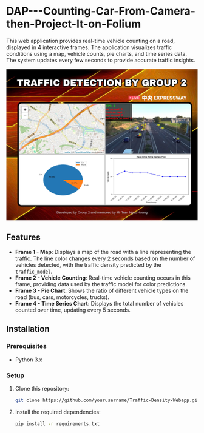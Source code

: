 # DAP---Counting-Car-From-Camera-then-Project-It-on-Folium
This web application provides real-time vehicle counting on a road, displayed in 4 interactive frames. The application visualizes traffic conditions using a map, vehicle counts, pie charts, and time series data. The system updates every few seconds to provide accurate traffic insights.

![Demo](demo/Demo.png)

## Features

- **Frame 1 - Map**: Displays a map of the road with a line representing the traffic. The line color changes every 2 seconds based on the number of vehicles detected, with the traffic density predicted by the `traffic_model`.
- **Frame 2 - Vehicle Counting**: Real-time vehicle counting occurs in this frame, providing data used by the traffic model for color predictions.
- **Frame 3 - Pie Chart**: Shows the ratio of different vehicle types on the road (bus, cars, motorcycles, trucks).
- **Frame 4 - Time Series Chart**: Displays the total number of vehicles counted over time, updating every 5 seconds.


## Installation

### Prerequisites

- Python 3.x


### Setup

1. Clone this repository:

   ```bash
   git clone https://github.com/yourusername/Traffic-Density-Webapp.git
2. Install the required dependencies:

    ```bash
    pip install -r requirements.txt
